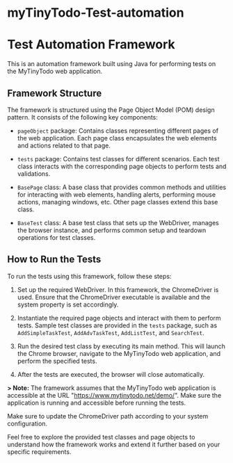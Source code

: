 # myTinyTodo-Test-automation

# Test Automation Framework

This is an automation framework built using Java for performing tests on the MyTinyTodo web application.

## Framework Structure

The framework is structured using the Page Object Model (POM) design pattern. It consists of the following key components:

- `pageObject` package: Contains classes representing different pages of the web application. Each page class encapsulates the web elements and actions related to that page.

- `tests` package: Contains test classes for different scenarios. Each test class interacts with the corresponding page objects to perform tests and validations.

- `BasePage` class: A base class that provides common methods and utilities for interacting with web elements, handling alerts, performing mouse actions, managing windows, etc. Other page classes extend this base class.

- `BaseTest` class: A base test class that sets up the WebDriver, manages the browser instance, and performs common setup and teardown operations for test classes.

## How to Run the Tests

To run the tests using this framework, follow these steps:

1. Set up the required WebDriver. In this framework, the ChromeDriver is used. Ensure that the ChromeDriver executable is available and the system property is set accordingly.

2. Instantiate the required page objects and interact with them to perform tests. Sample test classes are provided in the `tests` package, such as `AddSimpleTaskTest`, `AddAdvTaskTest`, `AddListTest`, and `SearchTest`.

3. Run the desired test class by executing its main method. This will launch the Chrome browser, navigate to the MyTinyTodo web application, and perform the specified tests.

4. After the tests are executed, the browser will close automatically.

**> Note:** The framework assumes that the MyTinyTodo web application is accessible at the URL "https://www.mytinytodo.net/demo/". Make sure the application is running and accessible before running the tests.

Make sure to update the ChromeDriver path according to your system configuration.

Feel free to explore the provided test classes and page objects to understand how the framework works and extend it further based on your specific requirements.
